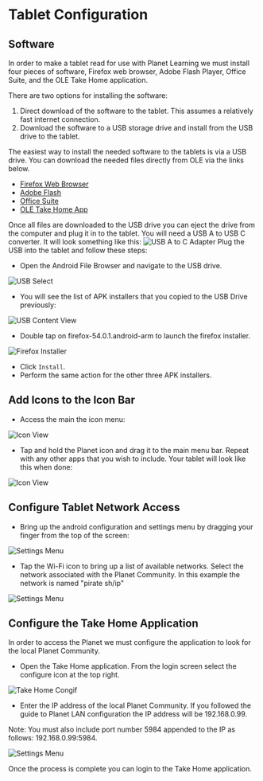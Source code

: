 # Tablet Configuration

## Software

In order to make a tablet read for use with Planet Learning we must install four pieces of software, Firefox web browser, Adobe Flash Player, Office Suite, and the OLE Take Home application. 

There are two options for installing the software:

1. Direct download of the software to the tablet. This assumes a relatively fast internet connection. 
2. Download the software to a USB storage drive and install from the USB drive to the tablet. 

The easiest way to install the needed software to the tablets is via a USB drive. You can download the needed files directly from OLE via the links below.

*  [Firefox Web Browser](http://https://drive.google.com/a/ole.org/file/d/0BwJDzlwGL8kKcmJVOS14WkQ5d28 "Firefox Web Browser")
*  [Adobe Flash](https://drive.google.com/a/ole.org/file/d/0BwJDzlwGL8kKc29Xd0JueFN0TzQ "Adobe Flash")
*  [Office Suite](https://drive.google.com/a/ole.org/file/d/0BwJDzlwGL8kKa2UtTElTSFFTSWc "Office Suite")
*  [OLE Take Home App](https://drive.google.com/a/ole.org/file/d/0BwJDzlwGL8kKZzc4RDlfUTNpanc "OLE Take Hope App")

Once all files are downloaded to the USB drive you can eject the drive from the computer and plug it in to the tablet. You will need a USB A to USB C converter. It will look something like this:
![USB A to C Adapter](images/tg-tablet-usb-a-to-c.png)
Plug the USB into the tablet and follow these steps:

  * Open the Android File Browser and navigate to the USB drive.

![USB Select](images/tg-tablet-usb-select.png)

  * You will see the list of APK installers that you copied to the USB Drive previously:

![USB Content View](images/tg-tablet-usb-content.png)

  * Double tap on firefox-54.0.1.android-arm to launch the firefox installer. 

![Firefox Installer](images/tg-tablet-flash-install.png)

  * Click `Install`.
  * Perform the same action for the other three APK installers.
 
## Add Icons to the Icon Bar

  * Access the main the icon menu:

![Icon View](images/tg-tablet-icon-view.png)

  * Tap and hold the Planet icon and drag it to the main menu bar. Repeat with any other apps that you wish to include. Your tablet will look like this when done:

![Icon View](images/tg-tablet-icon-view-2.png)

## Configure Tablet Network Access

  * Bring up the android configuration and settings menu by dragging your finger from the top of the screen:

![Settings Menu](images/tg-tablet-select-network-1.png)

  * Tap the Wi-Fi icon to bring up a list of available networks. Select the network associated with the Planet Community. In this example the network is named "pirate sh/ip"

![Settings Menu](images/tg-tablet-select-network-2.png)

## Configure the Take Home Application

In order to access the Planet we must configure the application to look for the local Planet Community.

  * Open the Take Home application. From the login screen select the configure icon at the top right.

![Take Home Congif ](images/tg-tablet-takehome-config-1.png)

* Enter the IP address of the local Planet Community. If you followed the guide to Planet LAN configuration the IP address will be 192.168.0.99.

Note: You must also include port number 5984 appended to the IP as follows: 192.168.0.99:5984.

![Settings Menu](images/tg-tablet-takehome-config-2.png)

Once the process is complete you can login to the Take Home application.